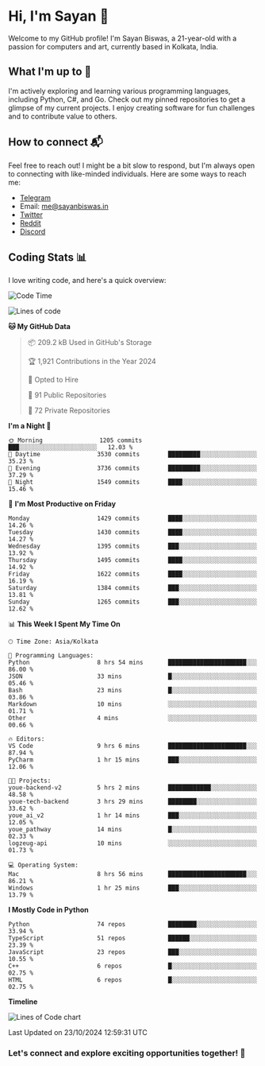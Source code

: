 # Hi, I'm Sayan 👋

Welcome to my GitHub profile! I'm Sayan Biswas, a 21-year-old with a passion for computers and art, currently based in Kolkata, India.

## What I'm up to 🚀

I'm actively exploring and learning various programming languages, including Python, C#, and Go. Check out my pinned repositories to get a glimpse of my current projects. I enjoy creating software for fun challenges and to contribute value to others.

## How to connect 📬

Feel free to reach out! I might be a bit slow to respond, but I'm always open to connecting with like-minded individuals. Here are some ways to reach me:

- [Telegram](https://t.me/dank_as_fuck)
- Email: [me@sayanbiswas.in](mailto:me@sayanbiswas.in)
- [Twitter](https://twitter.com/TheDankDel)
- [Reddit](https://www.reddit.com/user/dank_as_fuck_/)
- [Discord](https://discordapp.com/users/506536929152466945)

## Coding Stats 📊

I love writing code, and here's a quick overview:

<!--START_SECTION:waka-->
![Code Time](http://img.shields.io/badge/Code%20Time-1%2C894%20hrs%2030%20mins-blue)

![Lines of code](https://img.shields.io/badge/From%20Hello%20World%20I%27ve%20Written-6.2%20million%20lines%20of%20code-blue)

**🐱 My GitHub Data** 

> 📦 209.2 kB Used in GitHub's Storage 
 > 
> 🏆 1,921 Contributions in the Year 2024
 > 
> 💼 Opted to Hire
 > 
> 📜 91 Public Repositories 
 > 
> 🔑 72 Private Repositories 
 > 
**I'm a Night 🦉** 

```text
🌞 Morning                1205 commits        ███░░░░░░░░░░░░░░░░░░░░░░   12.03 % 
🌆 Daytime                3530 commits        █████████░░░░░░░░░░░░░░░░   35.23 % 
🌃 Evening                3736 commits        █████████░░░░░░░░░░░░░░░░   37.29 % 
🌙 Night                  1549 commits        ████░░░░░░░░░░░░░░░░░░░░░   15.46 % 
```
📅 **I'm Most Productive on Friday** 

```text
Monday                   1429 commits        ████░░░░░░░░░░░░░░░░░░░░░   14.26 % 
Tuesday                  1430 commits        ████░░░░░░░░░░░░░░░░░░░░░   14.27 % 
Wednesday                1395 commits        ███░░░░░░░░░░░░░░░░░░░░░░   13.92 % 
Thursday                 1495 commits        ████░░░░░░░░░░░░░░░░░░░░░   14.92 % 
Friday                   1622 commits        ████░░░░░░░░░░░░░░░░░░░░░   16.19 % 
Saturday                 1384 commits        ███░░░░░░░░░░░░░░░░░░░░░░   13.81 % 
Sunday                   1265 commits        ███░░░░░░░░░░░░░░░░░░░░░░   12.62 % 
```


📊 **This Week I Spent My Time On** 

```text
🕑︎ Time Zone: Asia/Kolkata

💬 Programming Languages: 
Python                   8 hrs 54 mins       ██████████████████████░░░   86.00 % 
JSON                     33 mins             █░░░░░░░░░░░░░░░░░░░░░░░░   05.46 % 
Bash                     23 mins             █░░░░░░░░░░░░░░░░░░░░░░░░   03.86 % 
Markdown                 10 mins             ░░░░░░░░░░░░░░░░░░░░░░░░░   01.71 % 
Other                    4 mins              ░░░░░░░░░░░░░░░░░░░░░░░░░   00.66 % 

🔥 Editors: 
VS Code                  9 hrs 6 mins        ██████████████████████░░░   87.94 % 
PyCharm                  1 hr 15 mins        ███░░░░░░░░░░░░░░░░░░░░░░   12.06 % 

🐱‍💻 Projects: 
youe-backend-v2          5 hrs 2 mins        ████████████░░░░░░░░░░░░░   48.58 % 
youe-tech-backend        3 hrs 29 mins       ████████░░░░░░░░░░░░░░░░░   33.62 % 
youe_ai_v2               1 hr 14 mins        ███░░░░░░░░░░░░░░░░░░░░░░   12.05 % 
youe_pathway             14 mins             █░░░░░░░░░░░░░░░░░░░░░░░░   02.33 % 
logzeug-api              10 mins             ░░░░░░░░░░░░░░░░░░░░░░░░░   01.73 % 

💻 Operating System: 
Mac                      8 hrs 56 mins       ██████████████████████░░░   86.21 % 
Windows                  1 hr 25 mins        ███░░░░░░░░░░░░░░░░░░░░░░   13.79 % 
```

**I Mostly Code in Python** 

```text
Python                   74 repos            ████████░░░░░░░░░░░░░░░░░   33.94 % 
TypeScript               51 repos            ██████░░░░░░░░░░░░░░░░░░░   23.39 % 
JavaScript               23 repos            ███░░░░░░░░░░░░░░░░░░░░░░   10.55 % 
C++                      6 repos             █░░░░░░░░░░░░░░░░░░░░░░░░   02.75 % 
HTML                     6 repos             █░░░░░░░░░░░░░░░░░░░░░░░░   02.75 % 
```



**Timeline**

![Lines of Code chart](https://raw.githubusercontent.com/Dank-del/Dank-del/main/assets/bar_graph.png)


 Last Updated on 23/10/2024 12:59:31 UTC
<!--END_SECTION:waka-->

### Let's connect and explore exciting opportunities together! 🚀
